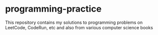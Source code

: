 # programming-practice
This repository contains my solutions to programming problems on LeetCode, CodeRun, etc and also from various computer science books
